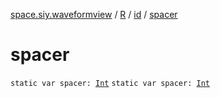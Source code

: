 [space.siy.waveformview](../../index.md) / [R](../index.md) / [id](index.md) / [spacer](./spacer.md)

# spacer

`static var spacer: `[`Int`](https://kotlinlang.org/api/latest/jvm/stdlib/kotlin/-int/index.html)
`static var spacer: `[`Int`](https://kotlinlang.org/api/latest/jvm/stdlib/kotlin/-int/index.html)